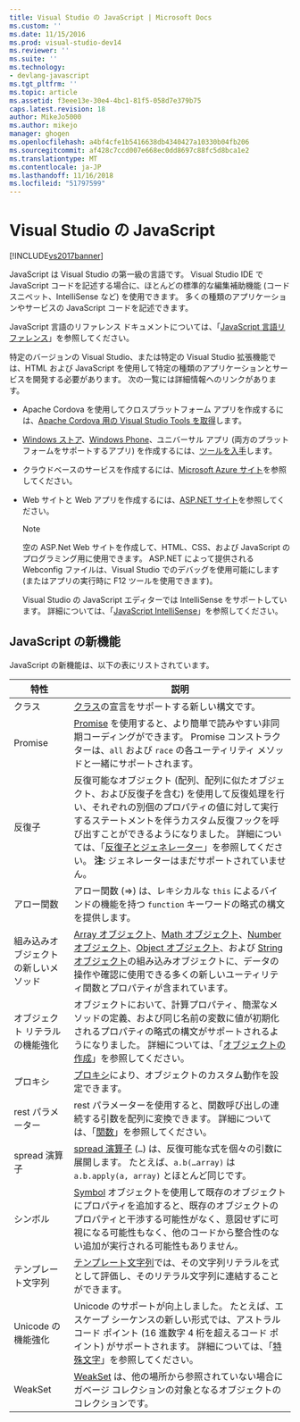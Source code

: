 ```yaml
---
title: Visual Studio の JavaScript | Microsoft Docs
ms.custom: ''
ms.date: 11/15/2016
ms.prod: visual-studio-dev14
ms.reviewer: ''
ms.suite: ''
ms.technology:
- devlang-javascript
ms.tgt_pltfrm: ''
ms.topic: article
ms.assetid: f3eee13e-30e4-4bc1-81f5-058d7e379b75
caps.latest.revision: 18
author: MikeJo5000
ms.author: mikejo
manager: ghogen
ms.openlocfilehash: a4bf4cfe1b5416638db4340427a10330b04fb206
ms.sourcegitcommit: af428c7ccd007e668ec0dd8697c88fc5d8bca1e2
ms.translationtype: MT
ms.contentlocale: ja-JP
ms.lasthandoff: 11/16/2018
ms.locfileid: "51797599"
---
```

# <a name="javascript-in-visual-studio"></a>Visual Studio の JavaScript
[!INCLUDE[vs2017banner](../includes/vs2017banner.md)]

JavaScript は Visual Studio の第一級の言語です。 Visual Studio IDE で JavaScript コードを記述する場合に、ほとんどの標準的な編集補助機能 (コード スニペット、IntelliSense など) を使用できます。 多くの種類のアプリケーションやサービスの JavaScript コードを記述できます。  
  
 JavaScript 言語のリファレンス ドキュメントについては、「[JavaScript 言語リファレンス](http://msdn.microsoft.com/library/d1et7k7c\(v=vs.94\).aspx)」を参照してください。  
  
 特定のバージョンの Visual Studio、または特定の Visual Studio 拡張機能では、HTML および JavaScript を使用して特定の種類のアプリケーションとサービスを開発する必要があります。 次の一覧には詳細情報へのリンクがあります。  
  
- Apache Cordova を使用してクロスプラットフォーム アプリを作成するには、[Apache Cordova 用の Visual Studio Tools を取得](http://go.microsoft.com/fwlink/p/?LinkId=397606)します。  
  
- [Windows ストア](http://dev.windows.com/develop)、[Windows Phone](http://dev.windows.com/develop)、ユニバーサル アプリ (両方のプラットフォームをサポートするアプリ) を作成するには、[ツールを入手](http://dev.windows.com/en-us/develop/downloads)します。  
  
- クラウドベースのサービスを作成するには、[Microsoft Azure サイト](http://azure.microsoft.com/documentation/)を参照してください。  
  
- Web サイトと Web アプリを作成するには、[ASP.NET サイト](http://www.asp.net/get-started/websites)を参照してください。  
  
  > [!NOTE]
  >  空の ASP.Net Web サイトを作成して、HTML、CSS、および JavaScript のプログラミング用に使用できます。 ASP.NET によって提供される Webconfig ファイルは、Visual Studio でのデバッグを使用可能にします (またはアプリの実行時に F12 ツールを使用できます)。  
  
  Visual Studio の JavaScript エディターでは IntelliSense をサポートしています。 詳細については、「[JavaScript IntelliSense](../ide/javascript-intellisense.md)」を参照してください。  
  
## <a name="whats-new-in-javascript"></a>JavaScript の新機能  
 JavaScript の新機能は、以下の表にリストされています。  
  
|特性|説明|  
|-------------|-----------------|  
|クラス|[クラス](~/E:/Repos/visualstudio-docs-pr/scripting-docs/javascript/reference/class-statement-javascript.md)の宣言をサポートする新しい構文です。|  
|Promise|[Promise](~/E:/Repos/visualstudio-docs-pr/scripting-docs/javascript/reference/promise-object-javascript.md) を使用すると、より簡単で読みやすい非同期コーディングができます。 Promise コンストラクターは、`all` および `race` の各ユーティリティ メソッドと一緒にサポートされます。|  
|反復子|反復可能なオブジェクト (配列、配列に似たオブジェクト、および反復子を含む) を使用して反復処理を行い、それぞれの別個のプロパティの値に対して実行するステートメントを伴うカスタム反復フックを呼び出すことができるようになりました。 詳細については、「[反復子とジェネレーター](~/E:/Repos/visualstudio-docs-pr/scripting-docs/javascript/advanced/iterators-and-generators-javascript.md)」を参照してください。 **注:** ジェネレーターはまだサポートされていません。|  
|アロー関数|アロー関数 (=>) は、レキシカルな `this` によるバインドの機能を持つ `function` キーワードの略式の構文を提供します。|  
|組み込みオブジェクトの新しいメソッド|[Array オブジェクト](~/E:/Repos/visualstudio-docs-pr/scripting-docs/javascript/reference/array-object-javascript.md)、[Math オブジェクト](~/E:/Repos/visualstudio-docs-pr/scripting-docs/javascript/reference/math-object-javascript.md)、[Number オブジェクト](~/E:/Repos/visualstudio-docs-pr/scripting-docs/javascript/reference/number-object-javascript.md)、[Object オブジェクト](~/E:/Repos/visualstudio-docs-pr/scripting-docs/javascript/reference/object-object-javascript.md)、および [String オブジェクト](~/E:/Repos/visualstudio-docs-pr/scripting-docs/javascript/reference/string-object-javascript.md)の組み込みオブジェクトに、データの操作や確認に使用できる多くの新しいユーティリティ関数とプロパティが含まれています。|  
|オブジェクト リテラルの機能強化|オブジェクトにおいて、計算プロパティ、簡潔なメソッドの定義、および同じ名前の変数に値が初期化されるプロパティの略式の構文がサポートされるようになりました。 詳細については、「[オブジェクトの作成](~/E:/Repos/visualstudio-docs-pr/scripting-docs/javascript/creating-objects-javascript.md)」を参照してください。|  
|プロキシ|[プロキシ](~/E:/Repos/visualstudio-docs-pr/scripting-docs/javascript/reference/proxy-object-javascript.md)により、オブジェクトのカスタム動作を設定できます。|  
|rest パラメーター|rest パラメーターを使用すると、関数呼び出しの連続する引数を配列に変換できます。 詳細については、「[関数](~/E:/Repos/visualstudio-docs-pr/scripting-docs/javascript/functions-javascript.md)」を参照してください。|  
|spread 演算子|[spread 演算子](~/E:/Repos/visualstudio-docs-pr/scripting-docs/javascript/reference/spread-operator-decrement-dot-dot-dot-javascript.md) (`…`) は、反復可能な式を個々の引数に展開します。 たとえば、`a.b(…array)` は `a.b.apply(a, array)` とほとんど同じです。|  
|シンボル|[Symbol](~/E:/Repos/visualstudio-docs-pr/scripting-docs/javascript/reference/symbol-object-javascript.md) オブジェクトを使用して既存のオブジェクトにプロパティを追加すると、既存のオブジェクトのプロパティと干渉する可能性がなく、意図せずに可視になる可能性もなく、他のコードから整合性のない追加が実行される可能性もありません。|  
|テンプレート文字列|[テンプレート文字列](~/E:/Repos/visualstudio-docs-pr/scripting-docs/javascript/advanced/template-strings-javascript.md)では、その文字列リテラルを式として評価し、そのリテラル文字列に連結することができます。|  
|Unicode の機能強化|Unicode のサポートが向上しました。 たとえば、エスケープ シーケンスの新しい形式では、アストラル コード ポイント (16 進数字 4 桁を超えるコード ポイント) がサポートされます。 詳細については、「[特殊文字](~/E:/Repos/visualstudio-docs-pr/scripting-docs/javascript/advanced/special-characters-javascript.md)」を参照してください。|  
|WeakSet|[WeakSet](~/E:/Repos/visualstudio-docs-pr/scripting-docs/javascript/reference/weakset-object-javascript.md) は、他の場所から参照されていない場合にガベージ コレクションの対象となるオブジェクトのコレクションです。|

